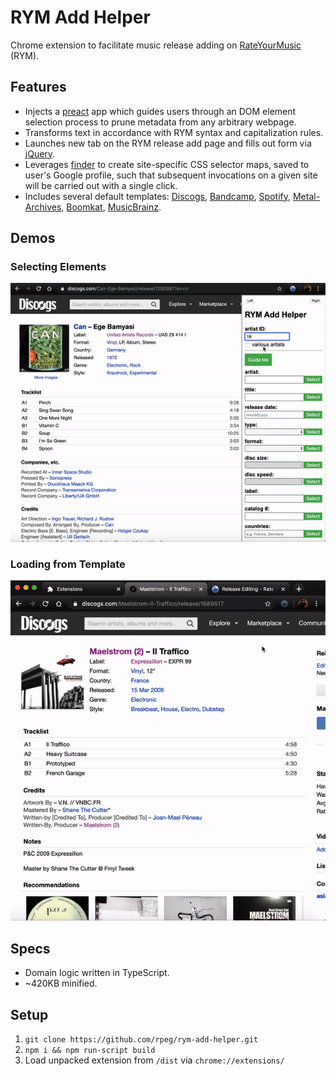 # RYM Add Helper

Chrome extension to facilitate music release adding on [RateYourMusic](https://rateyourmusic.com/) (RYM).

## Features

- Injects a [preact](https://github.com/preactjs/preact) app which guides users through an DOM element selection process to prune metadata from any arbitrary webpage.
- Transforms text in accordance with RYM syntax and capitalization rules.
- Launches new tab on the RYM release add page and fills out form via [jQuery](https://github.com/jquery/jquery).
- Leverages [finder](https://github.com/antonmedv/finder) to create site-specific CSS selector maps, saved to user's Google profile, such that subsequent invocations on a given site will be carried out with a single click.
- Includes several default templates: [Discogs](https://www.discogs.com/), [Bandcamp](https://bandcamp.com/), [Spotify](spotify.com), [Metal-Archives](https://www.metal-archives.com/), [Boomkat](https://boomkat.com), [MusicBrainz](https://musicbrainz.org/).

## Demos

### Selecting Elements

![](./demos/helper.gif)

### Loading from Template

![](./demos/template.gif)


## Specs

- Domain logic written in TypeScript.
- ~420KB minified.

## Setup

1. `git clone https://github.com/rpeg/rym-add-helper.git`
2. `npm i && npm run-script build`
3. Load unpacked extension from `/dist` via `chrome://extensions/`
